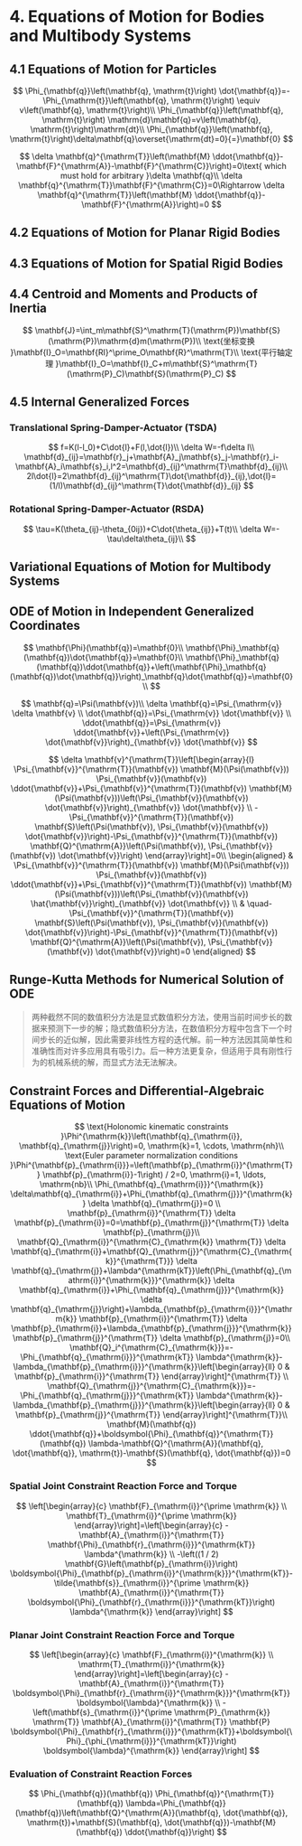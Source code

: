 # 4. Equations of Motion for Bodies and Multibody Systems

## 4.1 Equations of Motion for Particles

$$
\Phi_{\mathbf{q}}\left(\mathbf{q}, \mathrm{t}\right) \dot{\mathbf{q}}=-\Phi_{\mathrm{t}}\left(\mathbf{q}, \mathrm{t}\right) \equiv v\left(\mathbf{q}, \mathrm{t}\right)\\
\Phi_{\mathbf{q}}\left(\mathbf{q}, \mathrm{t}\right) \mathrm{d}\mathbf{q}=v\left(\mathbf{q}, \mathrm{t}\right)\mathrm{dt}\\
\Phi_{\mathbf{q}}\left(\mathbf{q}, \mathrm{t}\right)\delta\mathbf{q}\overset{\mathrm{dt}=0}{=}\mathbf{0}
$$

$$
\delta \mathbf{q}^{\mathrm{T}}\left(\mathbf{M} \ddot{\mathbf{q}}-\mathbf{F}^{\mathrm{A}}-\mathbf{F}^{\mathrm{C}}\right)=0\text{ which must hold for arbitrary }\delta \mathbf{q}\\
\delta \mathbf{q}^{\mathrm{T}}\mathbf{F}^{\mathrm{C}}=0\Rightarrow \delta \mathbf{q}^{\mathrm{T}}\left(\mathbf{M} \ddot{\mathbf{q}}-\mathbf{F}^{\mathrm{A}}\right)=0
$$

## 4.2 Equations of Motion for Planar Rigid Bodies

## 4.3 Equations of Motion for Spatial Rigid Bodies 

## 4.4 Centroid and Moments and Products of Inertia

$$
\mathbf{J}=\int_m\mathbf{S}^\mathrm{T}(\mathrm{P})\mathbf{S}(\mathrm{P})\mathrm{d}m(\mathrm{P})\\
\text{坐标变换 }\mathbf{I}_O=\mathbf{RI}^\prime_O\mathbf{R}^\mathrm{T}\\
\text{平行轴定理 }\mathbf{I}_O=\mathbf{I}_C+m\mathbf{S}^\mathrm{T}(\mathrm{P}_C)\mathbf{S}(\mathrm{P}_C)
$$

## 4.5 Internal Generalized Forces

### Translational Spring-Damper-Actuator (TSDA)

$$
f=K(l-l_0)+C\dot{l}+F(l,\dot{l})\\
\delta W=-f\delta l\\
\mathbf{d}_{ij}=\mathbf{r}_j+\mathbf{A}_j\mathbf{s}_j-\mathbf{r}_i-\mathbf{A}_i\mathbf{s}_i,l^2=\mathbf{d}_{ij}^\mathrm{T}\mathbf{d}_{ij}\\
2l\dot{l}=2\mathbf{d}_{ij}^\mathrm{T}\dot{\mathbf{d}}_{ij},\dot{l}=(1/l)\mathbf{d}_{ij}^\mathrm{T}\dot{\mathbf{d}}_{ij}
$$

### Rotational Spring-Damper-Actuator (RSDA) 

$$
\tau=K(\theta_{ij}-\theta_{0ij})+C\dot{\theta_{ij}}+T(t)\\
\delta W=-\tau\delta\theta_{ij}\\
$$

## Variational Equations of Motion for Multibody Systems

## ODE of Motion in Independent Generalized Coordinates

$$
\mathbf{\Phi}(\mathbf{q})=\mathbf{0}\\
\mathbf{\Phi}_\mathbf{q}(\mathbf{q})\dot{\mathbf{q}}=\mathbf{0}\\
\mathbf{\Phi}_\mathbf{q}(\mathbf{q})\ddot{\mathbf{q}}+\left(\mathbf{\Phi}_\mathbf{q}(\mathbf{q})\dot{\mathbf{q}}\right)_\mathbf{q}\dot{\mathbf{q}}=\mathbf{0}\\
$$

$$
\mathbf{q}=\Psi(\mathbf{v})\\
\delta \mathbf{q}=\Psi_{\mathrm{v}} \delta \mathbf{v} \\
\dot{\mathbf{q}}=\Psi_{\mathrm{v}} \dot{\mathbf{v}} \\
\ddot{\mathbf{q}}=\Psi_{\mathrm{v}} \ddot{\mathbf{v}}+\left(\Psi_{\mathrm{v}} \dot{\mathbf{v}}\right)_{\mathbf{v}} \dot{\mathbf{v}}
$$

$$
\delta \mathbf{v}^{\mathrm{T}}\left[\begin{array}{l}
\Psi_{\mathbf{v}}^{\mathrm{T}}(\mathbf{v}) \mathbf{M}(\Psi(\mathbf{v})) \Psi_{\mathbf{v}}(\mathbf{v}) \ddot{\mathbf{v}}+\Psi_{\mathbf{v}}^{\mathrm{T}}(\mathbf{v}) \mathbf{M}(\Psi(\mathbf{v}))\left(\Psi_{\mathbf{v}}(\mathbf{v}) \dot{\mathbf{v}}\right)_{\mathbf{v}} \dot{\mathbf{v}} \\
-\Psi_{\mathbf{v}}^{\mathrm{T}}(\mathbf{v}) \mathbf{S}\left(\Psi(\mathbf{v}), \Psi_{\mathbf{v}}(\mathbf{v}) \dot{\mathbf{v}}\right)-\Psi_{\mathbf{v}}^{\mathrm{T}}(\mathbf{v}) \mathbf{Q}^{\mathrm{A}}\left(\Psi(\mathbf{v}), \Psi_{\mathbf{v}}(\mathbf{v}) \dot{\mathbf{v}}\right)
\end{array}\right]=0\\
\begin{aligned}
& \Psi_{\mathbf{v}}^{\mathrm{T}}(\mathbf{v}) \mathbf{M}(\Psi(\mathbf{v})) \Psi_{\mathbf{v}}(\mathbf{v}) \ddot{\mathbf{v}}+\Psi_{\mathbf{v}}^{\mathrm{T}}(\mathbf{v}) \mathbf{M}(\Psi(\mathbf{v}))\left(\Psi_{\mathbf{v}}(\mathbf{v}) \hat{\mathbf{v}}\right)_{\mathbf{v}} \dot{\mathbf{v}} \\
& \quad-\Psi_{\mathbf{v}}^{\mathrm{T}}(\mathbf{v}) \mathbf{S}\left(\Psi(\mathbf{v}), \Psi_{\mathbf{v}}(\mathbf{v}) \dot{\mathbf{v}}\right)-\Psi_{\mathbf{v}}^{\mathrm{T}}(\mathbf{v}) \mathbf{Q}^{\mathrm{A}}\left(\Psi(\mathbf{v}), \Psi_{\mathbf{v}}(\mathbf{v}) \dot{\mathbf{v}}\right)=0
\end{aligned}
$$

## Runge-Kutta Methods for Numerical Solution of ODE

>两种截然不同的数值积分方法是显式数值积分方法，使用当前时间步长的数据来预测下一步的解；隐式数值积分方法，在数值积分方程中包含下一个时间步长的近似解，因此需要非线性方程的迭代解。前一种方法因其简单性和准确性而对许多应用具有吸引力。后一种方法更复杂，但适用于具有刚性行为的机械系统的解，而显式方法无法解决。

## Constraint Forces and Differential-Algebraic Equations of Motion

$$
\text{Holonomic kinematic constraints }\Phi^{\mathrm{k}}\left(\mathbf{q}_{\mathrm{i}}, \mathbf{q}_{\mathrm{j}}\right)=0, \mathrm{k}=1, \cdots, \mathrm{nh}\\
\text{Euler parameter normalization conditions }\Phi^{\mathbf{p}_{\mathrm{i}}}=\left(\mathbf{p}_{\mathrm{i}}^{\mathrm{T}} \mathbf{p}_{\mathrm{i}}-1\right) / 2=0, \mathrm{i}=1, \ldots, \mathrm{nb}\\
\Phi_{\mathbf{q}_{\mathrm{i}}}^{\mathrm{k}} \delta\mathbf{q}_{\mathrm{i}}+\Phi_{\mathbf{q}_{\mathrm{j}}}^{\mathrm{k}} \delta \mathbf{q}_{\mathrm{j}}=0 \\
\mathbf{p}_{\mathrm{i}}^{\mathrm{T}} \delta \mathbf{p}_{\mathrm{i}}=0=\mathbf{p}_{\mathrm{j}}^{\mathrm{T}} \delta \mathbf{p}_{\mathrm{j}}\\
\mathbf{Q}_{\mathrm{i}}^{\mathrm{C}_{\mathrm{k}} \mathrm{T}} \delta \mathbf{q}_{\mathrm{i}}+\mathbf{Q}_{\mathrm{j}}^{\mathrm{C}_{\mathrm{k}}^{\mathrm{T}}} \delta \mathbf{q}_{\mathrm{j}}+\lambda^{\mathrm{kT}}\left(\Phi_{\mathbf{q}_{\mathrm{i}}^{\mathrm{k}}}^{\mathrm{k}} \delta \mathbf{q}_{\mathrm{i}}+\Phi_{\mathbf{q}_{\mathrm{j}}}^{\mathrm{k}} \delta \mathbf{q}_{\mathrm{j}}\right)+\lambda_{\mathbf{p}_{\mathrm{i}}}^{\mathrm{k}} \mathbf{p}_{\mathrm{i}}^{\mathrm{T}} \delta \mathbf{p}_{\mathrm{i}}+\lambda_{\mathbf{p}_{\mathrm{j}}}^{\mathrm{k}} \mathbf{p}_{\mathrm{j}}^{\mathrm{T}} \delta \mathbf{p}_{\mathrm{j}}=0\\
\mathbf{Q}_i^{\mathrm{C}_{\mathrm{k}}}=-\Phi_{\mathbf{q}_{\mathrm{i}}}^{\mathrm{kT}} \lambda^{\mathrm{k}}-\lambda_{\mathbf{p}_{\mathrm{i}}}^{\mathrm{k}}\left[\begin{array}{ll}
0 & \mathbf{p}_{\mathrm{i}}^{\mathrm{T}}
\end{array}\right]^{\mathrm{T}} \\
\mathbf{Q}_{\mathrm{j}}^{\mathrm{C}_{\mathrm{k}}}=-\Phi_{\mathbf{q}_{\mathrm{j}}}^{\mathrm{kT}} \lambda^{\mathrm{k}}-\lambda_{\mathbf{p}_{\mathrm{j}}}^{\mathrm{k}}\left[\begin{array}{ll}
0 & \mathbf{p}_{\mathrm{j}}^{\mathrm{T}}
\end{array}\right]^{\mathrm{T}}\\
\mathbf{M}(\mathbf{q}) \ddot{\mathbf{q}}+\boldsymbol{\Phi}_{\mathbf{q}}^{\mathrm{T}}(\mathbf{q}) \lambda-\mathbf{Q}^{\mathrm{A}}(\mathbf{q}, \dot{\mathbf{q}}, \mathrm{t})-\mathbf{S}(\mathbf{q}, \dot{\mathbf{q}})=0
$$

### Spatial Joint Constraint Reaction Force and Torque

$$
\left[\begin{array}{c}
\mathbf{F}_{\mathrm{i}}^{\prime \mathrm{k}} \\
\mathbf{T}_{\mathrm{i}}^{\prime \mathrm{k}}
\end{array}\right]=\left[\begin{array}{c}
-\mathbf{A}_{\mathrm{i}}^{\mathrm{T}} \mathbf{\Phi}_{\mathbf{r}_{\mathrm{i}}}^{\mathrm{kT}} \lambda^{\mathrm{k}} \\
-\left((1 / 2) \mathbf{G}\left(\mathbf{p}_{\mathrm{i}}\right) \boldsymbol{\Phi}_{\mathbf{p}_{\mathrm{i}}^{\mathrm{k}}}^{\mathrm{kT}}-\tilde{\mathbf{s}}_{\mathrm{i}}^{\prime \mathrm{k}} \mathbf{A}_{\mathrm{i}}^{\mathrm{T}} \boldsymbol{\Phi}_{\mathbf{r}_{\mathrm{i}}}^{\mathrm{kT}}\right) \lambda^{\mathrm{k}}
\end{array}\right]
$$

### Planar Joint Constraint Reaction Force and Torque

$$
\left[\begin{array}{c}
\mathbf{F}_{\mathrm{i}}^{\mathrm{k}} \\
\mathrm{T}_{\mathrm{i}}^{\mathrm{k}}
\end{array}\right]=\left[\begin{array}{c}
-\mathbf{A}_{\mathrm{i}}^{\mathrm{T}} \boldsymbol{\Phi}_{\mathbf{r}_{\mathrm{i}}^{\mathrm{k}}}^{\mathrm{kT}} \boldsymbol{\lambda}^{\mathrm{k}} \\
-\left(\mathbf{s}_{\mathrm{i}}^{\prime \mathrm{P}_{\mathrm{k}} \mathrm{T}} \mathbf{A}_{\mathrm{i}}^{\mathrm{T}} \mathbf{P} \boldsymbol{\Phi}_{\mathbf{r}_{\mathrm{i}}}^{\mathrm{kT}}+\boldsymbol{\Phi}_{\phi_{\mathrm{i}}}^{\mathrm{kT}}\right) \boldsymbol{\lambda}^{\mathrm{k}}
\end{array}\right]
$$

### Evaluation of Constraint Reaction Forces

$$
\Phi_{\mathbf{q}}(\mathbf{q}) \Phi_{\mathbf{q}}^{\mathrm{T}}(\mathbf{q}) \lambda=\Phi_{\mathbf{q}}(\mathbf{q})\left(\mathbf{Q}^{\mathrm{A}}(\mathbf{q}, \dot{\mathbf{q}}, \mathrm{t})+\mathbf{S}(\mathbf{q}, \dot{\mathbf{q}})-\mathbf{M}(\mathbf{q}) \ddot{\mathbf{q}}\right)
$$

